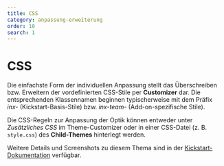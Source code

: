 ```yaml
---
title: CSS
category: anpassung-erweiterung
order: 10
search: 1
---
```


# CSS

Die einfachste Form der individuellen Anpassung stellt das Überschreiben bzw. Erweitern der vordefinierten CSS-Stile per **Customizer** dar. Die entsprechenden Klassennamen beginnen typischerweise mit dem Präfix *inx-* (Kickstart-Basis-Stile) bzw. *inx-team-* (Add-on-spezifische Stile).

Die CSS-Regeln zur Anpassung der Optik können entweder unter *Zusätzliches CSS* im Theme-Customizer oder in einer CSS-Datei (z. B. `style.css`) des **Child-Themes** hinterlegt werden.

Weitere Details und Screenshots zu diesem Thema sind in der [Kickstart-Dokumentation](https://docs.immonex.de/kickstart/anpassung-erweiterung/index.html) verfügbar.